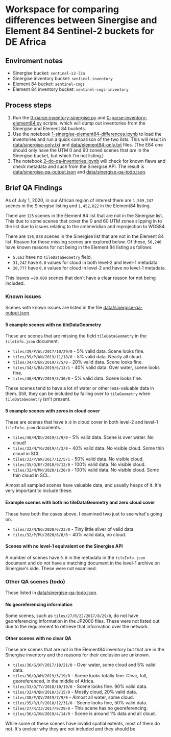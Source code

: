 # Workspace for comparing differences between Sinergise and Element 84 Sentinel-2 buckets for DE Africa

## Enviroment notes

* Sinergise bucket: `sentinel-s2-l2a`
* Sinergise inventory bucket: `sentinel-inventory`
* Element 84 bucket: `sentinel-cogs`
* Element 84 inventory bucket: `sentinel-cogs-inventory`

## Process steps

1. Run the [0-parse-inventory-sinergise.py](0-parse-inventory-sinergise.py) and [0-parse-inventory-element84.py](0-parse-inventory-element84.py)
scripts, which will dump out inventories from the Sinergise and Element 84 buckets.
2. Use the notebook [1-sinergise-element84-differences.ipynb](1-sinergise-element84-differences.ipynb) to load the inventories and run
a quick comparison of the two lists. This will result in [data/sinergise-only.txt](data/sinergise-only.txt) and
[data/element84-only.txt](data/element84-only.txt) files. (The E84 one should only have the UTM 0 and 60 zoned scenes
that _are_ in the Sinergise bucket, but which I'm not listing.)
3. The notebook [2-do-qa-inventories.ipynb](2-do-qa-inventories.ipynb) will check for known flaws and check metadata
and such from the Sinergise API. The result is [data/sinergise-qa-output.json](data/sinergise-qa-output.json) and
[data/sinergise-qa-todo.json](data/sinergise-qa-todo.json).

## Brief QA Findings

As of July 1, 2020, in our African region of interest there are `1,589,247` scenes in the Sinergise listing and `1,452,822` in
the Element84 listing.

There are `125` scenes in the Element 84 list that are not in the Sinergise list.
This due to some scenes that cover the 0 and 60 UTM zones slipping in to the list due to issues relating
to the antimeridian and reprojection to WGS84.

There are `136,838` scenes in the Sinergise list that are not in the Element 84 list. Reason for these missing
scenes are explored below. Of these, `56,240` have known reasons for not being in the Element 84 listing as follows:

* `5,663` have no `tileDataGeometry` field.
* `31,242` have `0.0` values for cloud in both level-2 and level-1 metadata
* `20,777` have `0.0` values for cloud in level-2 and have no level-1 metadata.

This leaves ~`80,000` scenes that don't have a clear reason for not being included.


### Known issues

Scenes with known issues are listed in the file [data/sinergise-qa-output.json](data/sinergise-qa-output.json).

#### 5 example scenes with no tileDataGeometry

These are scenes that are missing the field `tileDataGeometry` in the `tileInfo.json` document.

* `tiles/39/P/WL/2017/10/29/0` - 5% valid data. Scene looks fine.
* `tiles/39/P/WN/2019/11/18/0` - 5% valid data. Nearly all cloud.
* `tiles/34/R/ER/2019/7/5/0`   - 20% valid data. Scene looks fine.
* `tiles/34/S/BA/2019/6/13/1`  - 40% valid data. Over water, scene looks fine.
* `tiles/40/M/BV/2019/5/30/0`  - 5% valid data. Scene looks fine.

These scenes tend to have a lot of water or other less-valuable data in them. Still, they
can be included by failing over to `tileGeometry` when `tileDataGeometry` isn't present.

#### 5 example scenes with zeros in cloud cover

These are scenes that have `0.0` in cloud cover in both level-2 and level-1 `tileInfo.json` documents.

* `tiles/40/M/DU/2019/2/9/0`  - 5% valid data. Scene is over water. No cloud!
* `tiles/33/N/YG/2019/4/3/0`  - 40% valid data. No visible cloud. Some thin cloud in SCL.
* `tiles/33/P/WK/2017/12/5/1` - 50% valid data. No visible cloud.
* `tiles/35/Q/KF/2018/9/12/0` - 100% valid data. No visible cloud.
* `tiles/32/N/MN/2020/1/20/0` - 100% valid data. No visible cloud. Some thin cloud in SCL.

Almost all sampled scenes have valuable data, and usually heaps of it. It's very important to include these.

#### Example scenes with both no tileDataGeometry and zero cloud cover

These have both the cases above. I examined two just to see what's going on.

* `tiles/32/N/NG/2020/6/23/0` - Tiny little sliver of valid data.
* `tiles/32/P/MU/2020/6/8/0`  - 40% valid data, no cloud.

#### Scenes with no level-1 equivalent on the Sinergise API

A number of scenes have `0.0` in the metadata in the `tileInfo.json` document and do not
have a matching document in the level-1 archive on Sinergise's side. These were not
examined.

### Other QA scenes (todo)

Those listed in [data/sinergise-qa-todo.json](data/sinergise-qa-todo.json). 

#### No georeferencing information

Some scenes, such as `tiles/27/R/ZJ/2017/8/29/0`, do not have georeferencing information
in the JP2000 files. These were not listed out due to the requirement to retrieve
that information over the network.

#### Other scenes with no clear QA

These are scenes that are not in the Element84 inventory but that are in the Sinergise inventory
and the reasons for their exclusion are unknown.

* `tiles/36/G/XP/2017/10/21/0` - Over water, some cloud and 5% valid data.
* `tiles/30/Q/WM/2019/3/19/0`  - Scene looks totally fine. Clear, full, georeferenced, in the middle of Africa.
* `tiles/33/Q/TV/2018/10/19/0` - Scene looks fine. 90% valid data.
* `tiles/32/N/QH/2018/3/15/0`  - Mostly cloud, 20% valid data.
* `tiles/38/P/QV/2019/7/9/0`   - Almost all water, some cloud.
* `tiles/35/R/LP/2018/12/31/0` - Scene looks fine, 50% valid data.
* `tiles/27/R/ZJ/2017/8/29/0`  - This scene has no georeferencing.
* `tiles/36/G/XN/2019/4/14/0`  - Scene is around 1% data and all cloud.

While some of these scenes have invalid spatial extents, most of them do not. It's unclear why they are not included
and they should be.

